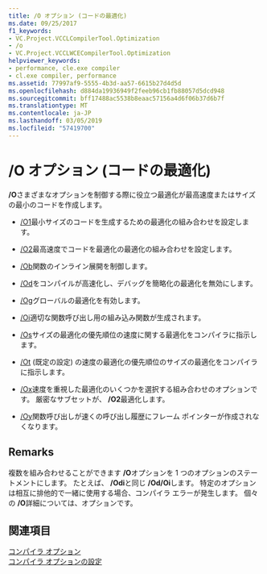 ```yaml
---
title: /O オプション (コードの最適化)
ms.date: 09/25/2017
f1_keywords:
- VC.Project.VCCLCompilerTool.Optimization
- /o
- VC.Project.VCCLWCECompilerTool.Optimization
helpviewer_keywords:
- performance, cle.exe compiler
- cl.exe compiler, performance
ms.assetid: 77997af9-5555-4b3d-aa57-6615b27d4d5d
ms.openlocfilehash: d884da19936949f2feeb96cb1fb88057d5dcd948
ms.sourcegitcommit: bff17488ac5538b8eaac57156a4d6f06b37d6b7f
ms.translationtype: MT
ms.contentlocale: ja-JP
ms.lasthandoff: 03/05/2019
ms.locfileid: "57419700"
---
```

# <a name="o-options-optimize-code"></a>/O オプション (コードの最適化)

**/O**さまざまなオプションを制御する際に役立つ最適化が最高速度またはサイズの最小のコードを作成します。

- [/O1](../../build/reference/o1-o2-minimize-size-maximize-speed.md)最小サイズのコードを生成するための最適化の組み合わせを設定します。

- [/O2](../../build/reference/o1-o2-minimize-size-maximize-speed.md)最高速度でコードを最適化の最適化の組み合わせを設定します。

- [/Ob](../../build/reference/ob-inline-function-expansion.md)関数のインライン展開を制御します。

- [/Od](../../build/reference/od-disable-debug.md)をコンパイルが高速化し、デバッグを簡略化の最適化を無効にします。

- [/Og](../../build/reference/og-global-optimizations.md)グローバルの最適化を有効します。

- [/Oi](../../build/reference/oi-generate-intrinsic-functions.md)適切な関数呼び出し用の組み込み関数が生成されます。

- [/Os](../../build/reference/os-ot-favor-small-code-favor-fast-code.md)サイズの最適化の優先順位の速度に関する最適化をコンパイラに指示します。

- [/Ot](../../build/reference/os-ot-favor-small-code-favor-fast-code.md) (既定の設定) の速度の最適化の優先順位のサイズの最適化をコンパイラに指示します。

- [/Ox](../../build/reference/ox-full-optimization.md)速度を重視した最適化のいくつかを選択する組み合わせのオプションです。 厳密なサブセットが、 **/O2**最適化します。

- [/Oy](../../build/reference/oy-frame-pointer-omission.md)関数呼び出しが速くの呼び出し履歴にフレーム ポインターが作成されなくなります。

## <a name="remarks"></a>Remarks

複数を組み合わせることができます **/O**オプションを 1 つのオプションのステートメントにします。 たとえば、 **/Odi**と同じ **/Od/Oi**します。 特定のオプションは相互に排他的で一緒に使用する場合、コンパイラ エラーが発生します。 個々 の **/O**詳細については、オプションです。

## <a name="see-also"></a>関連項目

[コンパイラ オプション](../../build/reference/compiler-options.md)<br/>
[コンパイラ オプションの設定](../../build/reference/setting-compiler-options.md)
